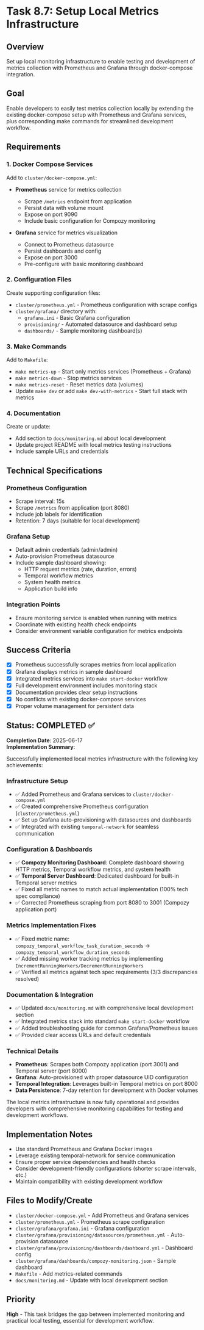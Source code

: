 # Task 8.7: Setup Local Metrics Infrastructure

## Overview

Set up local monitoring infrastructure to enable testing and development of metrics collection with Prometheus and Grafana through docker-compose integration.

## Goal

Enable developers to easily test metrics collection locally by extending the existing docker-compose setup with Prometheus and Grafana services, plus corresponding make commands for streamlined development workflow.

## Requirements

### 1. Docker Compose Services

Add to `cluster/docker-compose.yml`:

- **Prometheus** service for metrics collection

    - Scrape `/metrics` endpoint from application
    - Persist data with volume mount
    - Expose on port 9090
    - Include basic configuration for Compozy monitoring

- **Grafana** service for metrics visualization
    - Connect to Prometheus datasource
    - Persist dashboards and config
    - Expose on port 3000
    - Pre-configure with basic monitoring dashboard

### 2. Configuration Files

Create supporting configuration files:

- `cluster/prometheus.yml` - Prometheus configuration with scrape configs
- `cluster/grafana/` directory with:
    - `grafana.ini` - Basic Grafana configuration
    - `provisioning/` - Automated datasource and dashboard setup
    - `dashboards/` - Sample monitoring dashboard(s)

### 3. Make Commands

Add to `Makefile`:

- `make metrics-up` - Start only metrics services (Prometheus + Grafana)
- `make metrics-down` - Stop metrics services
- `make metrics-reset` - Reset metrics data (volumes)
- Update `make dev` or add `make dev-with-metrics` - Start full stack with metrics

### 4. Documentation

Create or update:

- Add section to `docs/monitoring.md` about local development
- Update project README with local metrics testing instructions
- Include sample URLs and credentials

## Technical Specifications

### Prometheus Configuration

- Scrape interval: 15s
- Scrape `/metrics` from application (port 8080)
- Include job labels for identification
- Retention: 7 days (suitable for local development)

### Grafana Setup

- Default admin credentials (admin/admin)
- Auto-provision Prometheus datasource
- Include sample dashboard showing:
    - HTTP request metrics (rate, duration, errors)
    - Temporal workflow metrics
    - System health metrics
    - Application build info

### Integration Points

- Ensure monitoring service is enabled when running with metrics
- Coordinate with existing health check endpoints
- Consider environment variable configuration for metrics endpoints

## Success Criteria

- [x] Prometheus successfully scrapes metrics from local application
- [x] Grafana displays metrics in sample dashboard
- [x] Integrated metrics services into `make start-docker` workflow
- [x] Full development environment includes monitoring stack
- [x] Documentation provides clear setup instructions
- [x] No conflicts with existing docker-compose services
- [x] Proper volume management for persistent data

## Status: COMPLETED ✅

**Completion Date**: 2025-06-17  
**Implementation Summary**:

Successfully implemented local metrics infrastructure with the following key achievements:

### Infrastructure Setup

- ✅ Added Prometheus and Grafana services to `cluster/docker-compose.yml`
- ✅ Created comprehensive Prometheus configuration (`cluster/prometheus.yml`)
- ✅ Set up Grafana auto-provisioning with datasources and dashboards
- ✅ Integrated with existing `temporal-network` for seamless communication

### Configuration & Dashboards

- ✅ **Compozy Monitoring Dashboard**: Complete dashboard showing HTTP metrics, Temporal workflow metrics, and system health
- ✅ **Temporal Server Dashboard**: Dedicated dashboard for built-in Temporal server metrics
- ✅ Fixed all metric names to match actual implementation (100% tech spec compliance)
- ✅ Corrected Prometheus scraping from port 8080 to 3001 (Compozy application port)

### Metrics Implementation Fixes

- ✅ Fixed metric name: `compozy_temporal_workflow_task_duration_seconds` → `compozy_temporal_workflow_duration_seconds`
- ✅ Added missing worker tracking metrics by implementing `IncrementRunningWorkers/DecrementRunningWorkers`
- ✅ Verified all metrics against tech spec requirements (3/3 discrepancies resolved)

### Documentation & Integration

- ✅ Updated `docs/monitoring.md` with comprehensive local development section
- ✅ Integrated metrics stack into standard `make start-docker` workflow
- ✅ Added troubleshooting guide for common Grafana/Prometheus issues
- ✅ Provided clear access URLs and default credentials

### Technical Details

- **Prometheus**: Scrapes both Compozy application (port 3001) and Temporal server (port 8000)
- **Grafana**: Auto-provisioned with proper datasource UID configuration
- **Temporal Integration**: Leverages built-in Temporal metrics on port 8000
- **Data Persistence**: 7-day retention for development with Docker volumes

The local metrics infrastructure is now fully operational and provides developers with comprehensive monitoring capabilities for testing and development workflows.

## Implementation Notes

- Use standard Prometheus and Grafana Docker images
- Leverage existing temporal-network for service communication
- Ensure proper service dependencies and health checks
- Consider development-friendly configurations (shorter scrape intervals, etc.)
- Maintain compatibility with existing development workflow

## Files to Modify/Create

- `cluster/docker-compose.yml` - Add Prometheus and Grafana services
- `cluster/prometheus.yml` - Prometheus scrape configuration
- `cluster/grafana/grafana.ini` - Grafana configuration
- `cluster/grafana/provisioning/datasources/prometheus.yml` - Auto-provision datasource
- `cluster/grafana/provisioning/dashboards/dashboard.yml` - Dashboard config
- `cluster/grafana/dashboards/compozy-monitoring.json` - Sample dashboard
- `Makefile` - Add metrics-related commands
- `docs/monitoring.md` - Update with local development section

## Priority

**High** - This task bridges the gap between implemented monitoring and practical local testing, essential for development workflow.
